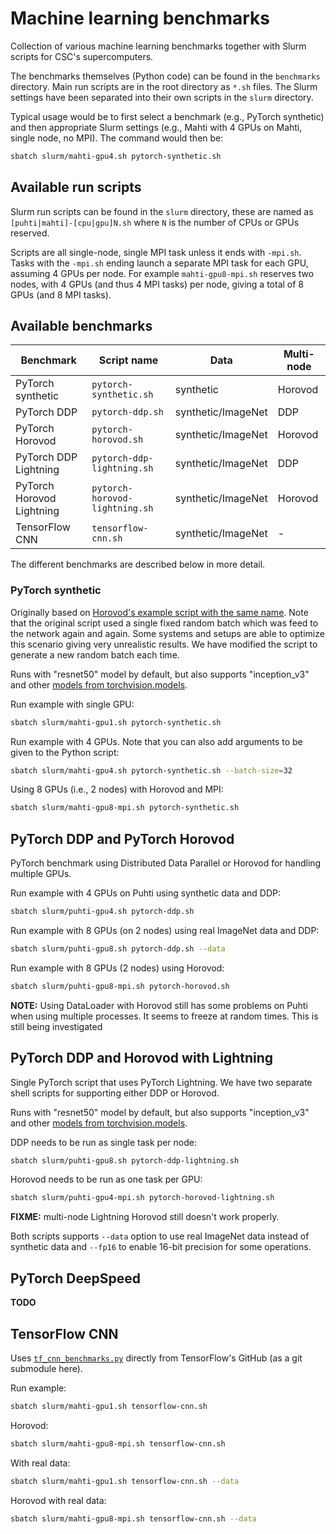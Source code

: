 # Machine learning benchmarks

Collection of various machine learning benchmarks together with Slurm scripts
for CSC's supercomputers.

The benchmarks themselves (Python code) can be found in the `benchmarks`
directory. Main run scripts are in the root directory as `*.sh` files. The Slurm
settings have been separated into their own scripts in the `slurm` directory.

Typical usage would be to first select a benchmark (e.g., PyTorch synthetic) and
then appropriate Slurm settings (e.g., Mahti with 4 GPUs on Mahti, single node,
no MPI). The command would then be:

```bash
sbatch slurm/mahti-gpu4.sh pytorch-synthetic.sh
```

## Available run scripts

Slurm run scripts can be found in the `slurm` directory, these are named as
`[puhti|mahti]-[cpu|gpu]N.sh` where `N` is the number of CPUs or GPUs reserved.

Scripts are all single-node, single MPI task unless it ends with `-mpi.sh`.
Tasks with the `-mpi.sh` ending launch a separate MPI task for each GPU,
assuming 4 GPUs per node. For example `mahti-gpu8-mpi.sh` reserves two nodes,
with 4 GPUs (and thus 4 MPI tasks) per node, giving a total of 8 GPUs (and 8 MPI
tasks).


## Available benchmarks

| Benchmark                 | Script name                    | Data               | Multi-node |
| ---------                 | -----------                    | ----               | ---        |
| PyTorch synthetic         | `pytorch-synthetic.sh`         | synthetic          | Horovod    |
| PyTorch DDP               | `pytorch-ddp.sh`               | synthetic/ImageNet | DDP        |
| PyTorch Horovod           | `pytorch-horovod.sh`           | synthetic/ImageNet | Horovod    |
| PyTorch DDP Lightning     | `pytorch-ddp-lightning.sh`     | synthetic/ImageNet | DDP        |
| PyTorch Horovod Lightning | `pytorch-horovod-lightning.sh` | synthetic/ImageNet | Horovod    |
| TensorFlow CNN            | `tensorflow-cnn.sh`            | synthetic/ImageNet | -          |

The different benchmarks are described below in more detail. 


### PyTorch synthetic

Originally based on [Horovod's example script with the same name][1]. Note that
the original script used a single fixed random batch which was feed to the
network again and again. Some systems and setups are able to optimize this
scenario giving very unrealistic results. We have modified the script to
generate a new random batch each time.

Runs with "resnet50" model by default, but also supports "inception_v3" and
other [models from torchvision.models][2].

Run example with single GPU:

```bash
sbatch slurm/mahti-gpu1.sh pytorch-synthetic.sh
```

Run example with 4 GPUs. Note that you can also add arguments to be given to
the Python script:

```bash
sbatch slurm/mahti-gpu4.sh pytorch-synthetic.sh --batch-size=32
```

Using 8 GPUs (i.e., 2 nodes) with Horovod and MPI:

```bash
sbatch slurm/mahti-gpu8-mpi.sh pytorch-synthetic.sh
```

## PyTorch DDP and PyTorch Horovod

PyTorch benchmark using Distributed Data Parallel or Horovod for handling
multiple GPUs.

Run example with 4 GPUs on Puhti using synthetic data and DDP:

```bash
sbatch slurm/puhti-gpu4.sh pytorch-ddp.sh
```

Run example with 8 GPUs (on 2 nodes) using real ImageNet data and DDP:

```bash
sbatch slurm/puhti-gpu8.sh pytorch-ddp.sh --data
```

Run example with 8 GPUs (2 nodes) using Horovod:

```bash
sbatch slurm/puhti-gpu8-mpi.sh pytorch-horovod.sh
```

**NOTE:** Using DataLoader with Horovod still has some problems on Puhti when
using multiple processes. It seems to freeze at random times. This is still
being investigated


## PyTorch DDP and Horovod with Lightning

Single PyTorch script that uses PyTorch Lightning. We have two separate shell
scripts for supporting either DDP or Horovod.

Runs with "resnet50" model by default, but also supports "inception_v3" and
other [models from torchvision.models][2].


DDP needs to be run as single task per node:

```bash
sbatch slurm/puhti-gpu8.sh pytorch-ddp-lightning.sh
```

Horovod needs to be run as one task per GPU:

```bash
sbatch slurm/puhti-gpu4-mpi.sh pytorch-horovod-lightning.sh
```

**FIXME:** multi-node Lightning Horovod still doesn't work properly.

Both scripts supports `--data` option to use real ImageNet data instead of
synthetic data and `--fp16` to enable 16-bit precision for some operations.

## PyTorch DeepSpeed

**TODO**


## TensorFlow CNN

Uses [`tf_cnn_benchmarks.py`][3] directly from TensorFlow's GitHub (as a git
submodule here).

Run example:

```bash
sbatch slurm/mahti-gpu1.sh tensorflow-cnn.sh
```

Horovod:

```bash
sbatch slurm/mahti-gpu8-mpi.sh tensorflow-cnn.sh
```

With real data:

```bash
sbatch slurm/mahti-gpu1.sh tensorflow-cnn.sh --data
```

Horovod with real data:
```bash
sbatch slurm/mahti-gpu8-mpi.sh tensorflow-cnn.sh --data
```


[1]: https://github.com/horovod/horovod/blob/master/examples/pytorch/pytorch_synthetic_benchmark.py
[2]: https://pytorch.org/vision/stable/models.html
[3]: https://github.com/tensorflow/benchmarks/blob/master/scripts/tf_cnn_benchmarks/tf_cnn_benchmarks.py
